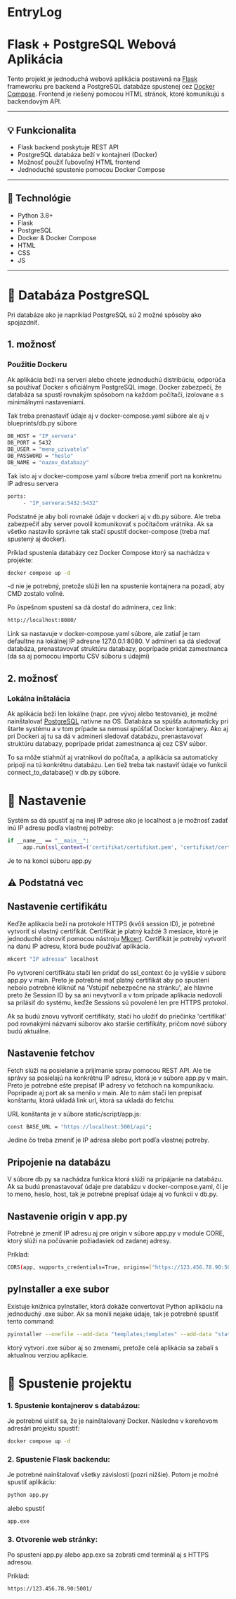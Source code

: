 # EntryLog

# Flask + PostgreSQL Webová Aplikácia

Tento projekt je jednoduchá webová aplikácia postavená na [Flask](https://flask.palletsprojects.com/) frameworku pre backend a PostgreSQL databáze spustenej cez [Docker Compose](https://docs.docker.com/compose/). Frontend je riešený pomocou HTML stránok, ktoré komunikujú s backendovým API.

---

## 💡 Funkcionalita

- Flask backend poskytuje REST API  
- PostgreSQL databáza beží v kontajneri (Docker)  
- Možnosť použiť ľubovoľný HTML frontend  
- Jednoduché spustenie pomocou Docker Compose  

---

## 🧩 Technológie

- Python 3.8+  
- Flask  
- PostgreSQL  
- Docker & Docker Compose  
- HTML  
- CSS  
- JS  

---

# 🐘 Databáza PostgreSQL

Pri databáze ako je napríklad PostgreSQL sú 2 možné spôsoby ako spojazdniť.

## 1. možnosť 
### Použitie Dockeru


Ak aplikácia beží na serveri alebo chcete jednoduchú distribúciu, odporúča sa používať Docker s oficiálnym PostgreSQL image.
Docker zabezpečí, že databáza sa spustí rovnakým spôsobom na každom počítači, izolovane a s minimálnymi nastaveniami.

Tak treba prenastaviť údaje aj v docker-compose.yaml súbore ale aj v blueprints/db.py súbore

```bash
DB_HOST = "IP_servera"
DB_PORT = 5432
DB_USER = "meno_uzivatela"
DB_PASSWORD = "heslo"
DB_NAME = "nazov_databazy"
```

Tak isto aj v docker-compose.yaml súbore treba zmeniť port na konkretnu IP adresu servera

```bash
ports:
     - "IP_servera:5432:5432"
```

Podstatné je aby boli rovnaké údaje v dockeri aj v db.py súbore.
Ale treba zabezpečiť aby server povolil komunikovať s počítačom vrátnika.
Ak sa všetko nastavilo správne tak stačí spustiť docker-compose (treba mať spustený aj docker). 


Príklad spustenia databázy cez Docker Compose ktorý sa nachádza v projekte:
```bash
docker compose up -d
```

-d nie je potrebný, pretože slúži len na spustenie kontajnera na pozadí, aby CMD zostalo voľné.

Po úspešnom spustení sa dá dostať do adminera, cez link: 
```bash
http://localhost:8080/
```

Link sa nastavuje v docker-compose.yaml súbore, ale zatiaľ je tam defaultne na lokálnej IP adresne 127.0.0.1:8080. V admineri sa dá sledovať databáza, prenastavovať struktúru databazy, poprípade pridat zamestnanca (da sa aj pomocou importu CSV súboru s údajmi)


## 2. možnosť
### Lokálna inštalácia

Ak aplikácia beží len lokálne (napr. pre vývoj alebo testovanie), je možné nainštalovať [PostgreSQL](https://www.postgresql.org/download) nativne na OS.
Databáza sa spúšťa automaticky pri štarte systému a v tom prípade sa nemusí spúšťať Docker kontajnery.
Ako aj pri Dockeri aj tu sa dá v admineri sledovať databázu, prenastavovať struktúru databazy, poprípade pridat zamestnanca aj cez CSV súbor.

To sa môže stiahnúť aj vratnikovi do počítača, a aplikácia sa automaticky pripojí na tú konkrétnu databázu. Len tiež treba tak nastaviť údaje vo funkcii connect_to_database() v db.py súbore.

# 🔧 Nastavenie
Systém sa dá spustiť aj na inej IP adrese ako je localhost a je možnosť zadať inú IP adresu podľa vlastnej potreby:
```bash
if __name__ == "__main__":
     app.run(ssl_context=('certifikat/certifikat.pem', 'certifikat/certifikat-key.pem'), port=5001, host='123.456.78.90')
```
Je to na konci súboru app.py

## ⚠️ Podstatná vec

## Nastavenie certifikátu

Keďže aplikacia beží na protokole HTTPS (kvôli session ID), je potrebné vytvoriť si vlastný certifikát. Certifikát je platný každé 3 mesiace, ktoré je jednoduché obnoviť pomocou nástroju [Mkcert](https://github.com/FiloSottile/mkcert). Certifikát je potrebý vytvoriť na danú IP adresu, ktorá bude používať aplikácia.

```bash
mkcert "IP adressa" localhost
```

Po vytvorení certifikátu stačí len pridať do ssl_context čo je vyššie v súbore app.py v main.
Preto je potrebné mať platný certifikát aby po spustení nebolo potrebné kliknúť na 'Vstúpiť nebezpečne na stránku', ale hlavne preto že Session ID by sa ani nevytvoril a v tom prípade aplikacia nedovolí sa prilásiť do systému, keďže Sessions sú povolené len pre HTTPS protokol.

Ak sa budú znovu vytvoriť certifikáty, stačí ho uložiť do priečinka 'certifikat' pod rovnakými názvami súborov ako staršie certifikáty, pričom nové súbory budú aktuálne.

## Nastavenie fetchov

Fetch slúži na posielanie a prijímanie sprav pomocou REST API. Ale tie správy sa posielajú na konkrétnu IP adresu, ktorá je v súbore app.py v main.
Preto je potrebné ešte prepísať IP adresy vo fetchoch na kompunikaciu. Poprípade aj port ak sa menilo v main. Ale to nám stačí len prepísať konštantu, ktorá ukladá link url, ktorá sa ukladá do fetchu.

URL konštanta je v súbore static/script/app.js:
```bash
const BASE_URL = "https://localhost:5001/api";
```
Jedine čo treba zmeniť je IP adresa alebo port podľa vlastnej potreby.

## Pripojenie na databázu

V súbore db.py sa nachádza funkica ktorá slúži na pripájanie na databázu. Ak sa budú prenastavovať údaje pre databázu v docker-compose.yaml, či je to meno, heslo, host, tak je potrebné prepísať údaje aj vo funkcii v db.py.


## Nastavenie origin v app.py

Potrebné je zmeniť IP adresu aj pre origin v súbore app.py v module CORE, ktorý slúži na počúvanie požiadaviek od zadanej adresy.

Príklad:
```bash
CORS(app, supports_credentials=True, origins=["https://123.456.78.90:5001"])
```
## pyInstaller a exe subor

Existuje knižnica pyInstaller, ktorá dokáže convertovat Python aplikáciu na jednoduchý .exe súbor. Ak sa menili nejake údaje, tak je potrebné spustiť tento command:

```bash
pyinstaller --onefile --add-data "templates;templates" --add-data "static;static" --add-data "certifikat;certifikat" --distpath . app.py
```
ktorý vytvorí .exe súbor aj so zmenami, pretože celá aplikácia sa zabalí s aktualnou verziou aplikacie.

# 🚀 Spustenie projektu

### 1. Spustenie kontajnerov s databázou:

Je potrebné uistiť sa, že je nainštalovaný Docker. Následne v koreňovom adresári projektu spustiť:

```bash
docker compose up -d
```

### 2. Spustenie Flask backendu:
Je potrebné nainštalovať všetky závislosti (pozri nižšie). Potom je možné spustiť aplikáciu:

```bash
python app.py
```

alebo spustiť 

```bash
app.exe
```

### 3. Otvorenie web stránky:
Po spustení app.py alebo app.exe sa zobrati cmd terminál aj s HTTPS adresou.

Príklad:
```bash
https://123.456.78.90:5001/
```

